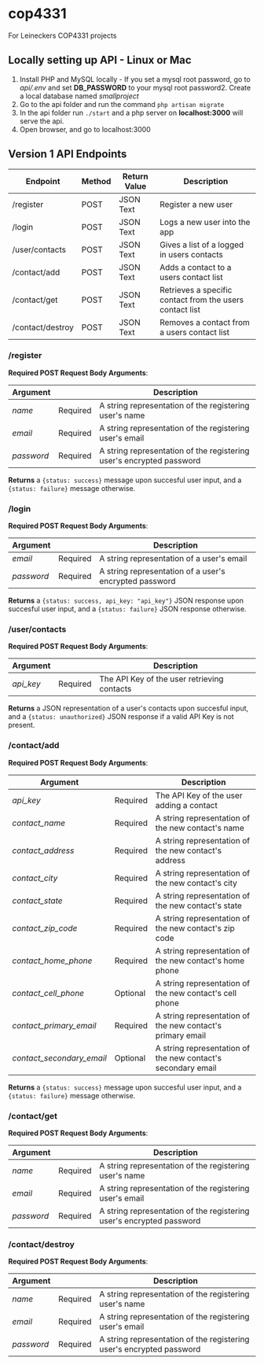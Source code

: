 # cop4331
For Leineckers COP4331 projects

## Locally setting up API - Linux or Mac

1. Install PHP and MySQL locally - If you set a mysql root password, go to *api/.env* and set **DB_PASSWORD** to your mysql root password2. Create a local database named *smallproject*
3. Go to the api folder and run the command `php artisan migrate`
4. In the api folder run `./start` and a php server on **localhost:3000** will serve the api.
5. Open browser, and go to localhost:3000

## Version 1 API Endpoints

| Endpoint         | Method | Return Value | Description |
|------------------|--------|--------------|------------ |
| /register        |  POST  |  JSON Text   | Register a new user |
| /login           |  POST  |  JSON Text   | Logs a new user into the app|
| /user/contacts   |  POST  |  JSON Text   | Gives a list of a logged in users contacts|
| /contact/add     |  POST  |  JSON Text   | Adds a contact to a users contact list|
| /contact/get     |  POST  |  JSON Text   | Retrieves a specific contact from the users contact list |
| /contact/destroy |  POST  |  JSON Text   | Removes a contact from a users contact list|

### **/register**

**Required POST Request Body Arguments**:

|Argument||Description|
|-----|-|------------------------------------------------------|
|*name*|Required|A string representation of the registering user's name|
|*email*|Required| A string representation of the registering user's email|
|*password*| Required |A string representation of the registering user's encrypted password|

**Returns** a ```{status: success}``` message upon succesful user input, and a ```{status: failure}``` message otherwise.

### **/login**

**Required POST Request Body Arguments**:

|Argument||Description|
|-----|-|------------------------------------------------------|
|*email*|Required| A string representation of a user's email|
|*password*| Required |A string representation of a user's encrypted password|

**Returns** a ```{status: success, api_key: "api_key"}``` JSON response upon succesful user input, and a ```{status: failure}``` JSON response otherwise.

### **/user/contacts**

**Required POST Request Body Arguments**:

|Argument||Description|
|-----|-|------------------------------------------------------|
|*api_key*|Required|The API Key of the user retrieving contacts|

**Returns** a JSON representation of a user's contacts upon succesful input, and a ```{status: unauthorized}``` JSON response if a valid API Key is not present.

### **/contact/add**

**Required POST Request Body Arguments**:

|Argument||Description|
|-----|-|------------------------------------------------------|
|*api_key*|Required|The API Key of the user adding a contact|
|*contact_name*|Required| A string representation of the new contact's name|
|*contact_address*| Required |A string representation of the new contact's address|
|*contact_city*|Required|A string representation of the new contact's city|
|*contact_state*|Required|A string representation of the new contact's state|
|*contact_zip_code*|Required|A string representation of the new contact's zip code|
|*contact_home_phone*|Required|A string representation of the new contact's home phone|
|*contact_cell_phone*|Optional|A string representation of the new contact's cell phone|
|*contact_primary_email*|Required|A string representation of the new contact's primary email|
|*contact_secondary_email*|Optional|A string representation of the new contact's secondary email|

**Returns** a ```{status: success}``` message upon succesful user input, and a ```{status: failure}``` message otherwise.

### **/contact/get**

**Required POST Request Body Arguments**:

|Argument||Description|
|-----|-|------------------------------------------------------|
|*name*|Required|A string representation of the registering user's name|
|*email*|Required| A string representation of the registering user's email|
|*password*| Required |A string representation of the registering user's encrypted password|


### **/contact/destroy**

**Required POST Request Body Arguments**:

|Argument||Description|
|-----|-|------------------------------------------------------|
|*name*|Required|A string representation of the registering user's name|
|*email*|Required| A string representation of the registering user's email|
|*password*| Required |A string representation of the registering user's encrypted password|
